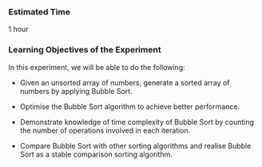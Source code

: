 ### Estimated Time

1 hour

### Learning Objectives of the Experiment

In this experiment, we will be able to do the following:

   - Given an unsorted array of numbers, generate a sorted array of numbers by applying Bubble Sort.

   - Optimise the Bubble Sort algorithm to achieve better performance.

   - Demonstrate knowledge of time complexity of Bubble Sort by counting the number of operations involved in each iteration.

   - Compare Bubble Sort with other sorting algorithms and realise Bubble Sort as a stable comparison sorting algorithm.


